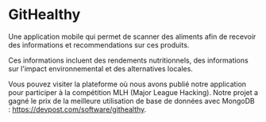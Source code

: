 # GitHealthy
Une application mobile qui permet de scanner des aliments afin de recevoir des informations et recommendations sur ces produits.

Ces informations incluent des rendements nutritionnels, des informations sur l'impact environnemental et des alternatives locales.

Vous pouvez visiter la plateforme où nous avons publié notre application pour participer à la compétition MLH (Major League Hacking). Notre projet a gagné le prix de la meilleure utilisation de base de données avec MongoDB : https://devpost.com/software/githealthy.
